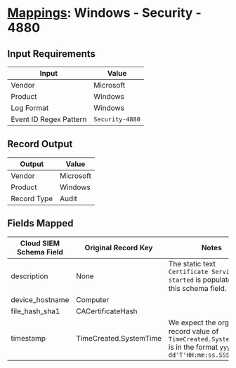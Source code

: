 # [Mappings](README.md): Windows - Security - 4880

## Input Requirements

|Input|Value|
|-----|-----|
|Vendor|Microsoft|
|Product|Windows|
|Log Format|Windows|
|Event ID Regex Pattern|`Security-4880`|

## Record Output

|Output|Value|
|------|-----|
|Vendor|Microsoft|
|Product|Windows|
|Record Type|Audit|

## Fields Mapped

|Cloud SIEM Schema Field|Original Record Key|Notes|
|-----------------------|-------------------|-----|
|description|None|The static text `Certificate Services started` is populated in this schema field.|
|device_hostname|Computer||
|file_hash_sha1|CACertificateHash||
|timestamp|TimeCreated.SystemTime|We expect the orginal record value of `TimeCreated.SystemTime` is in the format `yyyy-MM-dd'T'HH:mm:ss.SSSSSSSSSZ`|

